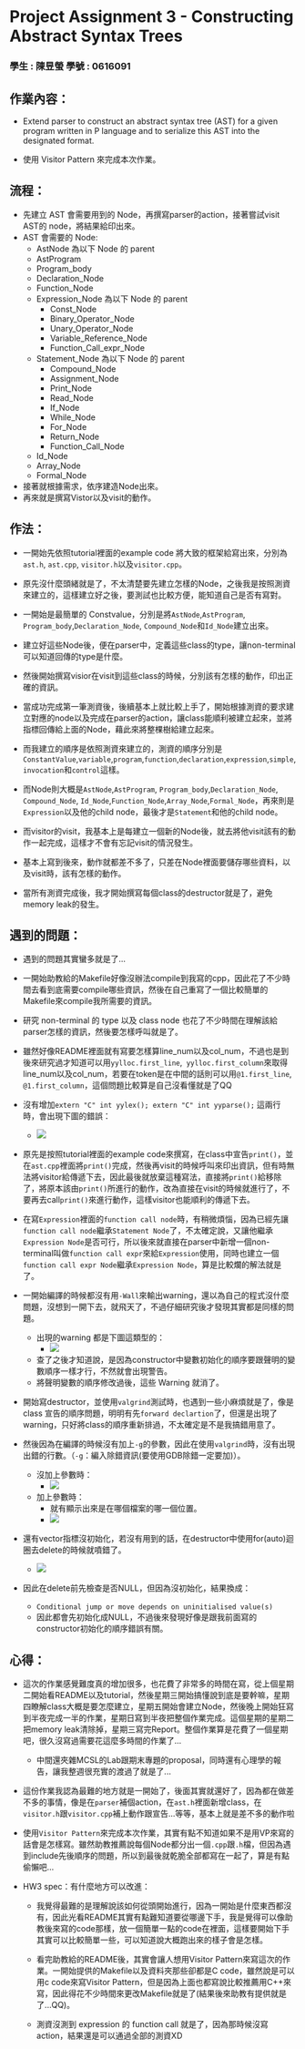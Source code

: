 # Project Assignment 3 - Constructing Abstract Syntax Trees

### **學生 : 陳昱螢    學號 : 0616091**

## 作業內容：
* Extend parser to construct an abstract syntax tree (AST) for a given program written in P language and to serialize this AST into the designated format.

* 使用 Visitor Pattern 來完成本次作業。

## 流程：
* 先建立 AST 會需要用到的 Node，再撰寫parser的action，接著嘗試visit AST的 node，將結果給印出來。
* AST 會需要的 Node:
    * AstNode 為以下 Node 的 parent
    * AstProgram
    * Program_body
    * Declaration_Node
    * Function_Node
    * Expression_Node 為以下 Node 的 parent
        * Const_Node
        * Binary_Operator_Node
        * Unary_Operator_Node
        * Variable_Reference_Node
        * Function_Call_expr_Node
    * Statement_Node 為以下 Node 的 parent
        * Compound_Node
        * Assignment_Node
        * Print_Node
        * Read_Node
        * If_Node
        * While_Node
        * For_Node
        * Return_Node
        * Function_Call_Node
    * Id_Node
    * Array_Node
    * Formal_Node
* 接著就根據需求，依序建造Node出來。
* 再來就是撰寫Vistor以及visit的動作。

## 作法：
* 一開始先依照tutorial裡面的example code 將大致的框架給寫出來，分別為```ast.h```, ```ast.cpp```, ```visitor.h```以及```visitor.cpp```。

* 原先沒什麼頭緒就是了，不太清楚要先建立怎樣的Node，之後我是按照測資來建立的，這樣建立好之後，要測試也比較方便，能知道自己是否有寫對。

* 一開始是最簡單的 Constvalue，分別是將```AstNode```,```AstProgram```, ```Program_body```,```Declaration_Node```, ```Compound_Node```和```Id_Node```建立出來。

* 建立好這些Node後，便在parser中，定義這些class的type，讓non-terminal可以知道回傳的type是什麼。

* 然後開始撰寫visior在visit到這些class的時候，分別該有怎樣的動作，印出正確的資訊。

* 當成功完成第一筆測資後，後續基本上就比較上手了，開始根據測資的要求建立對應的node以及完成在parser的action，讓class能順利被建立起來，並將指標回傳給上面的Node，藉此來將整棵樹給建立起來。

* 而我建立的順序是依照測資來建立的，測資的順序分別是```ConstantValue```,```variable```,```program```,```function```,```declaration```,```expression```,```simple```,```invocation```和```control```這樣。

* 而Node則大概是```AstNode```,```AstProgram```, ```Program_body```,```Declaration_Node```, ```Compound_Node```, ```Id_Node```,```Function_Node```,```Array_Node```,```Formal_Node```，再來則是```Expression```以及他的child node，最後才是```Statement```和他的child node。

* 而visitor的visit，我基本上是每建立一個新的Node後，就去將他visit該有的動作一起完成，這樣才不會有忘記visit的情況發生。

* 基本上寫到後來，動作就都差不多了，只差在Node裡面要儲存哪些資料，以及visit時，該有怎樣的動作。

* 當所有測資完成後，我才開始撰寫每個class的destructor就是了，避免memory leak的發生。

## 遇到的問題：

* 遇到的問題其實蠻多就是了...

* 一開始助教給的Makefile好像沒辦法compile到我寫的cpp，因此花了不少時間去看到底需要compile哪些資訊，然後在自己重寫了一個比較簡單的Makefile來compile我所需要的資訊。

* 研究 non-terminal 的 type 以及 class node 也花了不少時間在理解該給parser怎樣的資訊，然後要怎樣呼叫就是了。

* 雖然好像README裡面就有寫要怎樣算line_num以及col_num，不過也是到後來研究過才知道可以用```yylloc.first_line```,``` yylloc.first_column```來取得line_num以及col_num，若要在token是在中間的話則可以用```@1.first_line```, ```@1.first_column```，這個問題比較算是自己沒看懂就是了QQ

* 沒有增加```extern "C" int yylex(); extern "C" int yyparse();``` 這兩行時，會出現下圖的錯誤：
    * ![](https://i.imgur.com/6n4q9N7.png)

* 原先是按照tutorial裡面的example code來撰寫，在class中宣告```print()```，並在```ast.cpp```裡面將```print()```完成，然後再visit的時候呼叫來印出資訊，但有時無法將visitor給傳遞下去，因此最後就放棄這種寫法，直接將```print()```給移除了，將原本該由```print()```所進行的動作，改為直接在visit的時候就進行了，不要再去call```print()```來進行動作，這樣visitor也能順利的傳遞下去。

* 在寫```Expression```裡面的```function call node```時，有稍微煩惱，因為已經先讓```function call node```繼承```Statement Node```了，不太確定說，又讓他繼承```Expression Node```是否可行，所以後來就直接在parser中新增一個non-terminal叫做```function call expr```來給```Expression```使用，同時也建立一個```function call expr Node```繼承```Expression Node```，算是比較爛的解法就是了。

* 一開始編譯的時候都沒有用```-Wall```來輸出warning，還以為自己的程式沒什麼問題，沒想到一開下去，就飛天了，不過仔細研究後才發現其實都是同樣的問題。
    * 出現的warning 都是下圖這類型的：
        * ![](https://i.imgur.com/sQy2kRW.png)
    * 查了之後才知道說，是因為constructor中變數初始化的順序要跟聲明的變數順序一樣才行，不然就會出現警告。
    * 將聲明變數的順序修改過後，這些 Warning 就消了。

* 開始寫destructor，並使用```valgrind```測試時，也遇到一些小麻煩就是了，像是class 宣告的順序問題，明明有先```forward declartion```了，但還是出現了warning，只好將class的順序重新排過，不太確定是不是我搞錯用意了。

* 然後因為在編譯的時候沒有加上```-g```的參數，因此在使用```valgrind```時，沒有出現出錯的行數。（```-g```：編入除錯資訊(要使用GDB除錯一定要加)）。
    * 沒加上參數時：
        * ![](https://i.imgur.com/dWJdWCS.png)
    * 加上參數時：
        * 就有顯示出來是在哪個檔案的哪一個位置。
        * ![](https://i.imgur.com/sELv7HJ.png)

* 還有vector指標沒初始化，若沒有用到的話，在destructor中使用for(auto)迴圈去delete的時候就噴錯了。
    * ![](https://i.imgur.com/4M293WW.png)

* 因此在delete前先檢查是否NULL，但因為沒初始化，結果換成：
    * ```Conditional jump or move depends on uninitialised value(s)```
    * 因此都會先初始化成NULL，不過後來發現好像是跟我前面寫的constructor初始化的順序錯誤有關。
 
## 心得：
* 這次的作業感覺難度真的增加很多，也花費了非常多的時間在寫，從上個星期二開始看README以及tutorial，然後星期三開始搞懂說到底是要幹嘛，星期四瞭解class大概是要怎麼建立，星期五開始會建立Node，然後晚上開始狂寫到半夜完成一半的作業，星期日寫到半夜把整個作業完成。這個星期的星期二把memory leak清除掉，星期三寫完Report。整個作業算是花費了一個星期吧，很久沒寫過需要花這麼多時間的作業了...
    * 中間還夾雜MCSL的Lab跟期末專題的proposal，同時還有心理學的報告，讓我整週很充實的渡過了就是了...

* 這份作業我認為最難的地方就是一開始了，後面其實就還好了，因為都在做差不多的事情，像是在```parser```補個action，在```ast.h```裡面新增class，在```visitor.h```跟```visitor.cpp```補上動作跟宣告...等等，基本上就是差不多的動作啦

* 使用```Visitor Pattern```來完成本次作業，其實有點不知道如果不是用VP來寫的話會是怎樣寫。雖然助教推薦說每個Node都分出一個```.cpp```跟```.h```檔，但因為遇到include先後順序的問題，所以到最後就乾脆全部都寫在一起了，算是有點偷懶吧...
 
* HW3 spec：有什麼地方可以改進：
    * 我覺得最難的是理解說該如何從頭開始進行，因為一開始是什麼東西都沒有，因此光看README其實有點難知道要從哪邊下手，我是覺得可以像助教後來寫的code那樣，放一個簡單一點的code在裡面，這樣要開始下手其實可以比較簡單一些，可以知道說大概跑出來的樣子會是怎樣。
    
    * 看完助教給的README後，其實會讓人想用Visitor Pattern來寫這次的作業。一開始提供的Makefile以及資料夾那些卻都是C code，雖然說是可以用c code來寫Visitor Pattern，但是因為上面也都寫說比較推薦用C++來寫，因此得花不少時間來更改Makefile就是了(結果後來助教有提供就是了...QQ)。
    
    * 測資沒測到 expression 的 function call 就是了，因為那時候沒寫action，結果還是可以通過全部的測資XD
